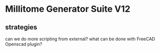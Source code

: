 # Millitome Generator Suite V12

## strategies
can we do more scripting from external?
what can be done with FreeCAD Openscad plugin?





